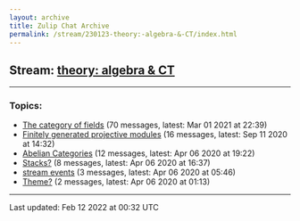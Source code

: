 ```yaml
---
layout: archive
title: Zulip Chat Archive
permalink: /stream/230123-theory:-algebra-&-CT/index.html
---
```


## Stream: [theory: algebra & CT](https://mattecapu.github.io/ct-zulip-archive/stream/230123-theory:-algebra-&-CT/index.html)
---

### Topics:

* [The category of fields](topic/The.20category.20of.20fields.html) (70 messages, latest: Mar 01 2021 at 22:39)
* [Finitely generated projective modules](topic/Finitely.20generated.20projective.20modules.html) (16 messages, latest: Sep 11 2020 at 14:32)
* [Abelian Categories](topic/Abelian.20Categories.html) (12 messages, latest: Apr 06 2020 at 19:22)
* [Stacks?](topic/Stacks.3F.html) (8 messages, latest: Apr 06 2020 at 16:37)
* [stream events](topic/stream.20events.html) (3 messages, latest: Apr 06 2020 at 05:46)
* [Theme?](topic/Theme.3F.html) (2 messages, latest: Apr 06 2020 at 01:13)

<hr><p>Last updated: Feb 12 2022 at 00:32 UTC</p>
